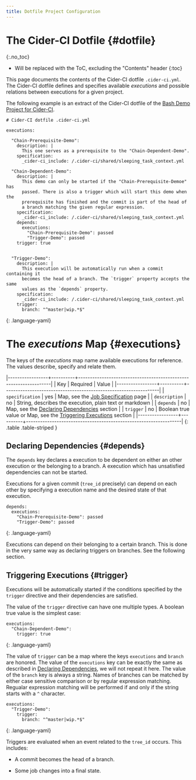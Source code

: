 ```yaml
---
title: Dotfile Project Configuration
---
```


# The Cider-CI Dotfile {#dotfile}
{:.no_toc}

* Will be replaced with the ToC, excluding the "Contents" header
{:toc}


This page documents the contents of the Cider-CI dotfile `.cider-ci.yml`. The
Cider-CI dotfile defines and specifies available _executions_ and possible
relations between executions for a given project.

The following example is an extract of the Cider-CI dotfile of the
[Bash Demo Project for Cider-CI][].


    # Cider-CI dotfile .cider-ci.yml

    executions:

      "Chain-Prerequisite-Demo": 
        description: |
          This one serves as a prerequisite to the "Chain-Dependent-Demo".
        specification: 
          _cider-ci_include: /.cider-ci/shared/sleeping_task_context.yml

      "Chain-Dependent-Demo": 
        description: |
          This demo can only be started if the "Chain-Prerequisite-Demoe" has
          passed. There is also a trigger which will start this demo when the
          prerequisite has finished and the commit is part of the head of
          a branch matching the given regular expression. 
        specification: 
          _cider-ci_include: /.cider-ci/shared/sleeping_task_context.yml
        depends:
          executions:
            "Chain-Prerequisite-Demo": passed
            "Trigger-Demo": passed
        trigger: true


      "Trigger-Demo": 
        description: |
          This execution will be automatically run when a commit containing it
          becomes the head of a branch. The `trigger` property accepts the same
          values as the `depends` property.
        specification:
          _cider-ci_include: /.cider-ci/shared/sleeping_task_context.yml
        trigger: 
          branch: "^master|wip.*$"
  {: .language-yaml}



# The _executions_ Map {#executions}

The keys of the _executions_ map name available executions for reference. The values
describe, specify and relate them.

|-----------------+----------+------------------------------------------------------------------|
| Key             | Required | Value                                                            |
|-----------------+----------+------------------------------------------------------------------|
| `specification` | yes      | Map, see the [Job Specification][] page                        |
| `description`   | no       | String, describes the execution, plain text or markdown              |
| `depends`       | no       | Map, see the [Declaring Dependencies][] section                  |
| `trigger`       | no       | Boolean true value or Map, see the [Triggering Executions][] section |
|-----------------+----------+------------------------------------------------------------------|
{: .table .table-striped }


## Declaring Dependencies {#depends}

The `depends` key declares a execution to be dependent on either an other execution or
the belonging to a branch. A execution which has unsatisfied dependencies can not
be started. 

Executions for a given commit (`tree_id` precisely) can depend on each other by
specifying a execution name and the desired state of that execution. 

    depends:
      executions:
        "Chain-Prerequisite-Demo": passed
        "Trigger-Demo": passed
  {: .language-yaml}


Executions can depend on their belonging to a certain branch. This is done in the
very same way as declaring triggers on branches. See the following section. 


## Triggering Executions {#trigger}

Executions will be automatically started if the conditions specified by the
`trigger` directive and their dependencies are satisfied. 

The value of the `trigger` directive can have one multiple types. 
A boolean true value is the simplest case: 

    executions:
      "Chain-Dependent-Demo": 
        trigger: true
  {: .language-yaml}


The value of `trigger` can be a map where the keys `executions` and `branch` are
honored. The value of the `executions` key can be exactly the same as described in
[Declaring Dependencies][], we will not repeat it here. The value of the
`branch` key is always a string. Names of branches can be matched by either
case sensitive comparison or by regular expression matching. Regualar
expression matching will be performed if and only if the string starts with
a `^` character. 


    executions:
      "Trigger-Demo": 
        trigger: 
          branch: "^master|wip.*$"
  {: .language-yaml}


Triggers are evaluated when an event related to the `tree_id` occurs.
This includes:

* A commit becomes the head of a branch.
* Some job changes into a final state.


  [Execution Properties]: #execution
  [Bash Demo Project for Cider-CI]: https://github.com/cider-ci/cider-ci_demo-project-bash
  [Job Specification]: /project_configuration/specification/
  [Declaring Dependencies]: #depends
  [Triggering Executions]: #trigger

